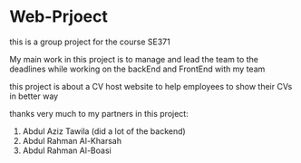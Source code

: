# Web-Prjoect
this is a group project for the course SE371 

My main work in this project is to manage and lead the team to the deadlines while working on the backEnd and FrontEnd with my team

this project is about a CV host website to help employees to show their CVs in better way

thanks very much to my partners in this project:
1. Abdul Aziz Tawila (did a lot of the backend) 
2. Abdul Rahman Al-Kharsah 
3. Abdul Rahman Al-Boasi
